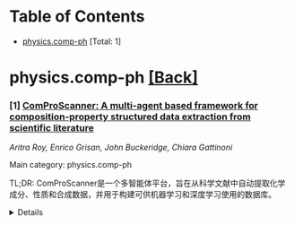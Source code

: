 <div id=toc></div>

# Table of Contents

- [physics.comp-ph](#physics.comp-ph) [Total: 1]


<div id='physics.comp-ph'></div>

# physics.comp-ph [[Back]](#toc)

### [1] [ComProScanner: A multi-agent based framework for composition-property structured data extraction from scientific literature](https://arxiv.org/abs/2510.20362)
*Aritra Roy, Enrico Grisan, John Buckeridge, Chiara Gattinoni*

Main category: physics.comp-ph

TL;DR: ComProScanner是一个多智能体平台，旨在从科学文献中自动提取化学成分、性质和合成数据，并用于构建可供机器学习和深度学习使用的数据库。


<details>
  <summary>Details</summary>
Motivation: 尽管大型语言模型在提取结构化知识方面取得了进展，但缺乏易于使用且可用于构建科学文献数据集的自动化工具。材料设计越来越依赖于高质量的、机器可读的数据集，而大量的实验知识仍然隐藏在科学文献中。

Method: 开发了一个名为ComProScanner的自主多智能体平台，该平台利用10种不同的LLM（包括开源和专有模型）从100篇期刊文章中提取复杂的陶瓷压电材料的成分和压电应力系数（d 33）。该框架集成了提取、验证、分类和可视化功能。

Result: DeepSeek-V3-0324模型表现最佳，整体准确率达到0.82。ComProScanner能够有效地从文献中提取复杂的实验数据。

Conclusion: ComProScanner提供了一个简单、用户友好且易于使用的工具包，用于提取隐藏在文献中的实验数据，从而构建机器学习或深度学习数据集，促进数据驱动的材料设计。

Abstract: Since the advent of various pre-trained large language models, extracting structured knowledge from scientific text has experienced a revolutionary change compared with traditional machine learning or natural language processing techniques. Despite these advances, accessible automated tools that allow users to construct, validate, and visualise datasets from scientific literature extraction remain scarce. We therefore developed ComProScanner, an autonomous multi-agent platform that facilitates the extraction, validation, classification, and visualisation of machine-readable chemical compositions and properties, integrated with synthesis data from journal articles for comprehensive database creation. We evaluated our framework using 100 journal articles against 10 different LLMs, including both open-source and proprietary models, to extract highly complex compositions associated with ceramic piezoelectric materials and corresponding piezoelectric strain coefficients (d33), motivated by the lack of a large dataset for such materials. DeepSeek-V3-0324 outperformed all models with a significant overall accuracy of 0.82. This framework provides a simple, user-friendly, readily-usable package for extracting highly complex experimental data buried in the literature to build machine learning or deep learning datasets.

</details>
